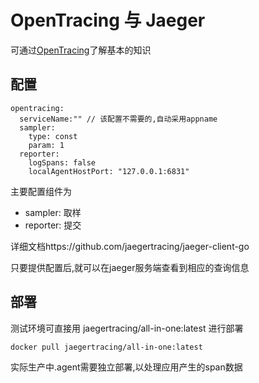 OpenTracing 与 Jaeger
======================

可通过[OpenTracing](./subject-opentracing.md)了解基本的知识

配置
-----------
```
opentracing:
  serviceName:"" // 该配置不需要的,自动采用appname
  sampler:
    type: const
    param: 1
  reporter:
    logSpans: false
    localAgentHostPort: "127.0.0.1:6831"
```
主要配置组件为
* sampler: 取样
* reporter: 提交

详细文档https://github.com/jaegertracing/jaeger-client-go

只要提供配置后,就可以在jaeger服务端查看到相应的查询信息

部署
------------
测试环境可直接用 jaegertracing/all-in-one:latest 进行部署
```
docker pull jaegertracing/all-in-one:latest
```

实际生产中.agent需要独立部署,以处理应用产生的span数据